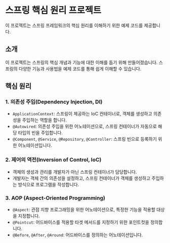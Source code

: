 # 스프링 핵심 원리 프로젝트

이 프로젝트는 스프링 프레임워크의 핵심 원리를 이해하기 위한 예제 코드를 제공합니다.

## 소개

이 프로젝트는 스프링의 핵심 개념과 기능에 대한 이해를 돕기 위해 만들어졌습니다. 스프링의 다양한 기능과 사용법을 예제 코드를 통해 쉽게 이해할 수 있습니다.

## 핵심 원리

### 1. 의존성 주입(Dependency Injection, DI)

- `ApplicationContext`: 스프링이 제공하는 IoC 컨테이너로, 객체를 생성하고 의존성을 주입하는 역할을 합니다.
- `@Autowired`: 의존성 주입을 위한 어노테이션으로, 스프링 컨테이너가 자동으로 해당 타입의 빈을 주입합니다.
- `@Component`, `@Service`, `@Repository`, `@Controller`: 스프링 빈으로 등록하기 위한 어노테이션입니다.

### 2. 제어의 역전(Inversion of Control, IoC)

- 객체의 생성과 관리를 개발자가 아닌 스프링 컨테이너가 담당합니다.
- 개발자는 객체 간의 의존성을 설정하고, 스프링 컨테이너가 객체를 생성하고 주입하는 방식으로 프로그램을 작성합니다.

### 3. AOP (Aspect-Oriented Programming)

- `@Aspect`: 관점 지향 프로그래밍을 위한 어노테이션으로, 특정한 기능을 적용할 대상을 지정합니다.
- `@Pointcut`: 어드바이스를 적용할 타겟 메서드를 지정하기 위한 포인트컷을 정의합니다.
- `@Before`, `@After`, `@Around`: 어드바이스를 정의하는 어노테이션입니다.
